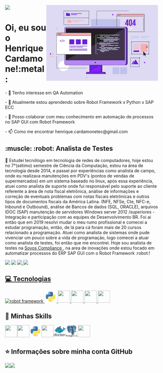 <img src="https://komarev.com/ghpvc/?username=hcardamone&amp;label=Profile%20views&amp;color=0e75b6&amp;style=flat" style="max-width: 100%;">
<img align="right" height="250" src="https://github.com/hcardamone/commun-imagecontents/blob/main/Screenshot_20220625-182621-812.png">

<h1>Oi, eu sou o Henrique Cardamone!:metal:</h1>
- 👀 Tenho interesse em QA Automation<p>
- 🌱 Atualmente estou aprendendo sobre Robot Framework x Python x SAP ECC<p>
- 🔭 Posso colaborar com meu conhecimento em automação de processos no SAP GUI com Robot Framework<p>
- 📫 Como me encontrar henrique.cardamonetec@gmail.com

<h2>:muscle: :robot: Analista de Testes</h2>
💬 Estudei tecnólogo em tecnologia de redes de computadores, hoje estou no 7°(sétimo) semestre de Ciência da Computação, estou na área de tecnologia desde 2014, e passei por experiências como analista de campo, onde eu realizava manutenções em PDV's (pontos de vendas de supermercados) em um sistema baseado no linux, após essa experiência, atuei como analista de suporte onde fui responsável pelo suporte ao cliente referente a área de nota fiscal eletrônica, análise de informações e correção de eventuais problemas com notas fiscais eletrônicas e outros tipos de documentos fiscais da América Latina. (NFE, NFSe, Cte,  NFC-e, Inbound e Outbound), análise de Bancos de dados (SQL, ORACLE), arquivos IDOC (SAP) manutenção de servidores Windows server 2012 /superiores - Integração e participação com as equipes de Desenvolvimento BR. Foi ai então que em 2019 resolvi mudar o meu rumo profissional e comecei a estudar programação, então, de lá para cá foram mais de 20 cursos relacionado a programação. Atuei como analista de sistemas onde pude vivenciar um pouco sobre a vida de programação, logo comecei a atuar como analista de testes, foi então que me encontrei. Hoje sou analista de testes na <a href="https://sovos.com/" rel="nofollow">Sovos Compliance </a>, na area de inovações onde estou focado em automatizar processos do ERP SAP GUI com o Robot Framework :robot:!
<p>
<div>
<a href = "mailto:henrique.cardamonetec@gmail.com"><img src="https://img.shields.io/badge/Gmail-D14836?style=for-the-badge&logo=gmail&logoColor=white" target="_blank"></a>
<a href="https://www.linkedin.com/in/henriquecardamone" target="_blank"><img src="https://img.shields.io/badge/-LinkedIn-%230077B5?style=for-the-badge&logo=linkedin&logoColor=white" target="_blank"></a>
<a href = "mailto:henrique.cardamonetec@hotmail.com"><img src="https://img.shields.io/badge/Microsoft_Outlook-0078D4?style=for-the-badge&amp;logo=microsoft-outlook&amp;logoColor=white" style="max-width: 100%;">
<a href ="https://gitlab.com/henrique.cardamonetec"><img src="https://img.shields.io/badge/GitLab-330F63?style=for-the-badge&amp;logo=gitlab&amp;logoColor=white" style="max-width: 100%;">
</div>


## 💻 Tecnologias
<img src="https://camo.githubusercontent.com/7deda4901a446c74e93e7fd33bea431495932e49d60414ed5be8ee84c447f779/68747470733a2f2f75706c6f61642e77696b696d656469612e6f72672f77696b6970656469612f636f6d6d6f6e732f652f65342f526f626f742d6672616d65776f726b2d6c6f676f2e706e67" alt="robot framework" width="40" height="40" data-canonical-src="https://upload.wikimedia.org/wikipedia/commons/e/e4/Robot-framework-logo.png" style="max-width: 100%;"> </a> 
<a href="https://www.docker.com/" rel="nofollow"> </a><a href="https://www.python.org" rel="nofollow"> 
<img src="https://raw.githubusercontent.com/devicons/devicon/master/icons/python/python-original.svg" alt="python" width="40" height="40" style="max-width: 100%;"> 
<img src="https://upload.wikimedia.org/wikipedia/commons/thumb/5/59/SAP_2011_logo.svg/320px-SAP_2011_logo.svg.png" width="40" height="40"/> 
<img src="https://cdn.jsdelivr.net/gh/devicons/devicon/icons/bitbucket/bitbucket-original-wordmark.svg" width="40" height="40"/>
<img src="https://cdn.jsdelivr.net/gh/devicons/devicon/icons/jira/jira-original-wordmark.svg" width="40" height="40"/>
<img src="https://cdn.jsdelivr.net/gh/devicons/devicon/icons/confluence/confluence-original-wordmark.svg" width="40" height="40"/>
</a>

## 🚀 Minhas Skills
<img src="https://upload.wikimedia.org/wikipedia/commons/e/e4/Robot-framework-logo.png" width="40" height="40"/><img src="https://upload.wikimedia.org/wikipedia/commons/thumb/5/59/SAP_2011_logo.svg/320px-SAP_2011_logo.svg.png" width="40" height="40"/><img src="https://raw.githubusercontent.com/devicons/devicon/master/icons/python/python-original.svg" width="40" height="40" style="max-width: 100%;"><img src="https://github.com/hcardamone/imagecontents/blob/main/download.png" width="40" height="40"/><img src="https://raw.githubusercontent.com/devicons/devicon/master/icons/docker/docker-original-wordmark.svg" alt="docker" width="40" height="40" style="max-width: 100%;"><img src="https://raw.githubusercontent.com/devicons/devicon/master/icons/postgresql/postgresql-original-wordmark.svg" alt="postgresql" width="40" height="40" style="max-width: 100%;"><img src="https://cdn.jsdelivr.net/gh/devicons/devicon/icons/selenium/selenium-original.svg" width="40" height="40"/>

  
## ⭐ Informações sobre minha conta GitHub
<div>
<a href="https://github.com/hcardamone"><img src="https://github-readme-stats.vercel.app/api/top-langs/?username=hcardamone&exclude_repo=github-readme-stats&theme=prussian" style="max-width: 100%;/>
<a href="https://github.com/hcardamone"><img height="180em" src="https://github-readme-stats.vercel.app/api?username=hcardamone&show_icons=true&theme=prussian&include_all_commits=true&count_private=true"/>
</div>
<!---
hcardamone/hcardamone is a ✨ special ✨ repository because its `README.md` (this file) appears on your GitHub profile.
You can click the Preview link to take a look at your changes.
--->
